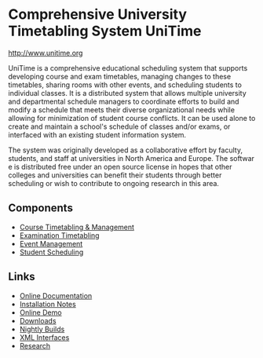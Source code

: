 <!-- 
 * Licensed to The Apereo Foundation under one or more contributor license
 * agreements. See the NOTICE file distributed with this work for
 * additional information regarding copyright ownership.
 *
 * The Apereo Foundation licenses this file to you under the Apache License,
 * Version 2.0 (the "License"); you may not use this file except in
 * compliance with the License. You may obtain a copy of the License at:
 *
 * http://www.apache.org/licenses/LICENSE-2.0
 *
 * Unless required by applicable law or agreed to in writing, software
 * distributed under the License is distributed on an "AS IS" BASIS,
 * WITHOUT WARRANTIES OR CONDITIONS OF ANY KIND, either express or implied.
 *
 * See the License for the specific language governing permissions and
 * limitations under the License.
 * 
 -->
# Comprehensive University Timetabling System UniTime

<http://www.unitime.org>

UniTime is a comprehensive educational scheduling system that supports developing
course and exam timetables, managing changes to these timetables, sharing rooms
with other events, and scheduling students to individual classes.
It is a distributed system that allows multiple university and departmental schedule managers
to coordinate efforts to build and modify a schedule that meets their diverse organizational
needs while allowing for minimization of student course conflicts. It can be used alone to
create and maintain a school's schedule of classes and/or exams, or interfaced with
an existing student information system. 

The system was originally developed as a collaborative effort by faculty,
students, and staff at universities in North America and Europe. The softwar
e is distributed free under an open source license in hopes that other colleges
and universities can benefit their students through better scheduling or wish to
contribute to ongoing research in this area.

## Components
- [Course Timetabling & Management][courses]
- [Examination Timetabling][exams]
- [Event Management][events]
- [Student Scheduling][students]

## Links
- [Online Documentation][help]
- [Installation Notes][install]
- [Online Demo][demo]
- [Downloads][downloads]
- [Nightly Builds][builds]
- [XML Interfaces][xml]
- [Research][research]

[courses]: http://www.unitime.org/uct_courses.php
[exams]: http://www.unitime.org/uct_exams.php
[events]: http://www.unitime.org/uct_events.php
[students]: http://www.unitime.org/uct_students.php
[help]: http://help.unitime.org
[install]: http://help.unitime.org/Timetabling_Installation
[demo]: http://demo.unitime.org
[builds]: http://builds.unitime.org
[xml]: http://www.unitime.org/uct_interfaces.php
[research]: http://www.unitime.org/index.php?tab=2
[downloads]: http://sourceforge.net/projects/unitime/files
